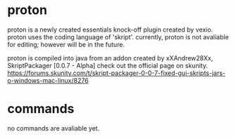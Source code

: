 # proton

proton is a newly created essentials knock-off plugin created by vexio. proton uses the coding language of 'skript'. currently, proton is not avaliable for editing; however will be in the future.

proton is compiled into java from an addon created by xXAndrew28Xx, SkriptPackager [0.0.7 - Alpha]
check out the official page on skunity. https://forums.skunity.com/t/skript-packager-0-0-7-fixed-gui-skripts-jars-o-windows-mac-linux/8276

# commands

no commands are avaliable yet.
